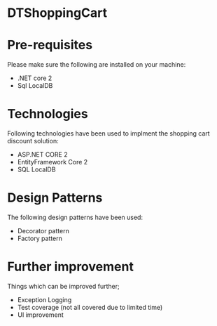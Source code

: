 # DTShoppingCart

# Pre-requisites
Please make sure the following are installed on your machine:
* .NET core 2
* Sql LocalDB


# Technologies 
Following technologies have been used to implment the shopping cart discount solution:
* ASP.NET CORE 2
* EntityFramework Core 2
* SQL LocalDB

# Design Patterns
The following design patterns have been used:
* Decorator pattern
* Factory pattern

# Further improvement
Things which can be improved further;
* Exception Logging
* Test coverage (not all covered due to limited time) 
* UI improvement
